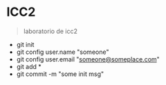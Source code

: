 # ICC2
>laboratorio de icc2

+ git init
+ git config user.name "someone"
+ git config user.email "someone@someplace.com"
+ git add *
+ git commit -m "some init msg"
